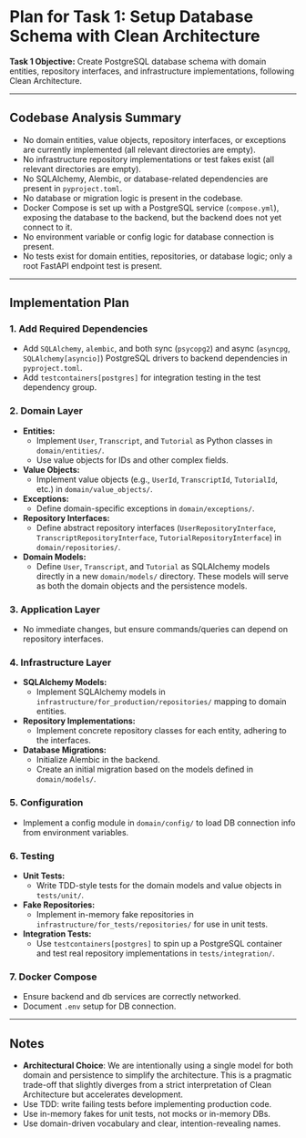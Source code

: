 # Plan for Task 1: Setup Database Schema with Clean Architecture

**Task 1 Objective:**
Create PostgreSQL database schema with domain entities, repository interfaces, and infrastructure implementations, following Clean Architecture.

---

## Codebase Analysis Summary

- No domain entities, value objects, repository interfaces, or exceptions are currently implemented (all relevant directories are empty).
- No infrastructure repository implementations or test fakes exist (all relevant directories are empty).
- No SQLAlchemy, Alembic, or database-related dependencies are present in `pyproject.toml`.
- No database or migration logic is present in the codebase.
- Docker Compose is set up with a PostgreSQL service (`compose.yml`), exposing the database to the backend, but the backend does not yet connect to it.
- No environment variable or config logic for database connection is present.
- No tests exist for domain entities, repositories, or database logic; only a root FastAPI endpoint test is present.

---

## Implementation Plan

### 1. Add Required Dependencies
- Add `SQLAlchemy`, `alembic`, and both sync (`psycopg2`) and async (`asyncpg`, `SQLAlchemy[asyncio]`) PostgreSQL drivers to backend dependencies in `pyproject.toml`.
- Add `testcontainers[postgres]` for integration testing in the test dependency group.

### 2. Domain Layer
- **Entities:**
  - Implement `User`, `Transcript`, and `Tutorial` as Python classes in `domain/entities/`.
  - Use value objects for IDs and other complex fields.
- **Value Objects:**
  - Implement value objects (e.g., `UserId`, `TranscriptId`, `TutorialId`, etc.) in `domain/value_objects/`.
- **Exceptions:**
  - Define domain-specific exceptions in `domain/exceptions/`.
- **Repository Interfaces:**
  - Define abstract repository interfaces (`UserRepositoryInterface`, `TranscriptRepositoryInterface`, `TutorialRepositoryInterface`) in `domain/repositories/`.
- **Domain Models:**
  - Define `User`, `Transcript`, and `Tutorial` as SQLAlchemy models directly in a new `domain/models/` directory. These models will serve as both the domain objects and the persistence models.

### 3. Application Layer
- No immediate changes, but ensure commands/queries can depend on repository interfaces.

### 4. Infrastructure Layer
- **SQLAlchemy Models:**
  - Implement SQLAlchemy models in `infrastructure/for_production/repositories/` mapping to domain entities.
- **Repository Implementations:**
  - Implement concrete repository classes for each entity, adhering to the interfaces.
- **Database Migrations:**
  - Initialize Alembic in the backend.
  - Create an initial migration based on the models defined in `domain/models/`.

### 5. Configuration
- Implement a config module in `domain/config/` to load DB connection info from environment variables.

### 6. Testing
- **Unit Tests:**
  - Write TDD-style tests for the domain models and value objects in `tests/unit/`.
- **Fake Repositories:**
  - Implement in-memory fake repositories in `infrastructure/for_tests/repositories/` for use in unit tests.
- **Integration Tests:**
  - Use `testcontainers[postgres]` to spin up a PostgreSQL container and test real repository implementations in `tests/integration/`.

### 7. Docker Compose
- Ensure backend and db services are correctly networked.
- Document `.env` setup for DB connection.

---

## Notes
- **Architectural Choice**: We are intentionally using a single model for both domain and persistence to simplify the architecture. This is a pragmatic trade-off that slightly diverges from a strict interpretation of Clean Architecture but accelerates development.
- Use TDD: write failing tests before implementing production code.
- Use in-memory fakes for unit tests, not mocks or in-memory DBs.
- Use domain-driven vocabulary and clear, intention-revealing names. 